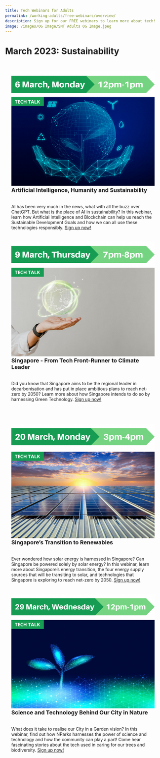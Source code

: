 ```yaml
---
title: Tech Webinars for Adults
permalink: /working-adults/free-webinars/overview/
description: Sign up for our FREE webinars to learn more about tech!
image: /images/OG Image/SNT Adults OG Image.jpeg
---
```

# March 2023: Sustainability

<div class="row" style="padding: 20px 0px 0px 0px;">

<div class="col" style="padding: 10px 20px 10px 20px;"><img src="/images/Mar%202023/WA_6%20Mar%202023.png"><br>
	<div class="header" style="font-size:18px"><b>Artificial Intelligence, Humanity and Sustainability</b></div><br><br>AI has been very much in the news, what with all the buzz over ChatGPT. But what is the place of AI in sustainability? In this webinar, learn how Artificial Intelligence and Blockchain can help us reach the Sustainable Development Goals and how we can all use these technologies responsibly. <a href="https://go.gov.sg/wa-ai-sustainability-mar23" target="_blank">Sign up now!</a>
	<br><br></div>

<div class="col" style="padding: 10px 20px 10px 20px;"><img src="/images/Mar%202023/WA_9%20Mar%202023.png"><br>
	<div class="header" style="font-size:18px"><b>Singapore - From Tech Front-Runner to Climate Leader</b></div><br><br>Did you know that Singapore aims to be the regional leader in decarbonisation and has put in place ambitious plans to reach net-zero by 2050? Learn more about how Singapore intends to do so by harnessing Green Technology. <a href="https://go.gov.sg/wa-greentech-mar23" target="_blank">Sign up now!</a>
	<br><br></div>
	<br><br>
	
<div class="col" style="padding: 10px 20px 10px 20px;"><img src="/images/Mar%202023/WA_20%20Mar%202023.png"><br>
     <div class="header" style="font-size:18px"><b>Singapore’s Transition to Renewables</b></div><br><br>Ever wondered how solar energy is harnessed in Singapore? Can Singapore be powered solely by solar energy? In this webinar, learn more about Singapore’s energy transition, the four energy supply sources that will be transiting to solar, and technologies that Singapore is exploring to reach net-zero by 2050. <a href="https://go.gov.sg/wa-sgsolarenergy-mar23" target="_blank">Sign up now!</a>
	<br><br></div>

<div class="col" style="padding: 10px 20px 10px 20px;"><img src="/images/Mar%202023/WA_29%20Mar%202023.png"><br>
	<div class="header" style="font-size:18px"><b>Science and Technology Behind Our City in Nature</b></div><br><br>What does it take to realise our City in a Garden vision? In this webinar, find out how NParks harnesses the power of science and technology and how the community can play a part! Come hear fascinating stories about the tech used in caring for our trees and biodiversity. <a href="https://go.gov.sg/nparks-sustech" target="_blank">Sign up now!</a>
	<br><br></div>